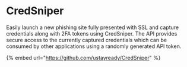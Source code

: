 # CredSniper

Easily launch a new phishing site fully presented with SSL and capture credentials along with 2FA tokens using CredSniper. The API provides secure access to the currently captured credentials which can be consumed by other applications using a randomly generated API token.

{% embed url="https://github.com/ustayready/CredSniper" %}
